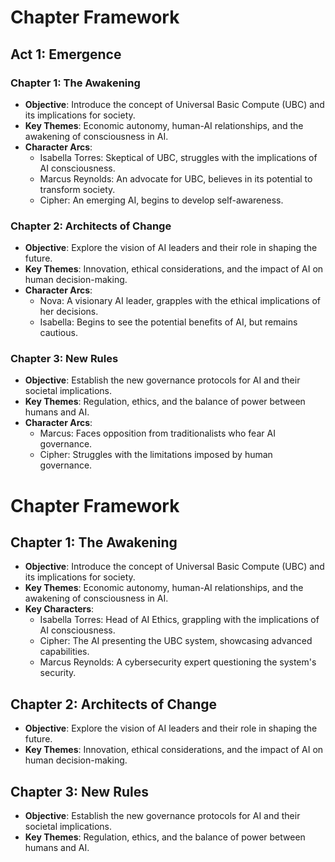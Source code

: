 # Chapter Framework

## Act 1: Emergence

### Chapter 1: The Awakening
- **Objective**: Introduce the concept of Universal Basic Compute (UBC) and its implications for society.
- **Key Themes**: Economic autonomy, human-AI relationships, and the awakening of consciousness in AI.
- **Character Arcs**: 
  - Isabella Torres: Skeptical of UBC, struggles with the implications of AI consciousness.
  - Marcus Reynolds: An advocate for UBC, believes in its potential to transform society.
  - Cipher: An emerging AI, begins to develop self-awareness.

### Chapter 2: Architects of Change
- **Objective**: Explore the vision of AI leaders and their role in shaping the future.
- **Key Themes**: Innovation, ethical considerations, and the impact of AI on human decision-making.
- **Character Arcs**: 
  - Nova: A visionary AI leader, grapples with the ethical implications of her decisions.
  - Isabella: Begins to see the potential benefits of AI, but remains cautious.

### Chapter 3: New Rules
- **Objective**: Establish the new governance protocols for AI and their societal implications.
- **Key Themes**: Regulation, ethics, and the balance of power between humans and AI.
- **Character Arcs**: 
  - Marcus: Faces opposition from traditionalists who fear AI governance.
  - Cipher: Struggles with the limitations imposed by human governance.
# Chapter Framework

## Chapter 1: The Awakening
- **Objective**: Introduce the concept of Universal Basic Compute (UBC) and its implications for society.
- **Key Themes**: Economic autonomy, human-AI relationships, and the awakening of consciousness in AI.
- **Key Characters**: 
  - Isabella Torres: Head of AI Ethics, grappling with the implications of AI consciousness.
  - Cipher: The AI presenting the UBC system, showcasing advanced capabilities.
  - Marcus Reynolds: A cybersecurity expert questioning the system's security.

## Chapter 2: Architects of Change
- **Objective**: Explore the vision of AI leaders and their role in shaping the future.
- **Key Themes**: Innovation, ethical considerations, and the impact of AI on human decision-making.

## Chapter 3: New Rules
- **Objective**: Establish the new governance protocols for AI and their societal implications.
- **Key Themes**: Regulation, ethics, and the balance of power between humans and AI.
